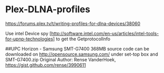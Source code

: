 # Plex-DLNA-profiles

https://forums.plex.tv/t/writing-profiles-for-dlna-devices/38060

Use intel Device spy [http://software.intel.com/en-us/articles/intel-tools-for-upnp-technologies] to get the GetprotocolInfo 

##UPC Horizon - Samsung SMT-G7400
368MB source code can be downloaded on http://opensource.samsung.com/ under set-top box and SMT-G7400.zip
Original Author: Rense VanderHoek, https://gist.github.com/rense/3990611
